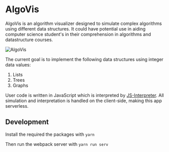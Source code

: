 # AlgoVis


AlgoVis is an algorithm visualizer designed to simulate complex algorithms using different data structures. It could have potential use in aiding computer science student's in their comprehension in algorithms and datastructure courses.

![AlgoVis](/uploads/81c16e23b72bc327e64b10c52e1d6cff/Capture.PNG)

The current goal is to implement the following data structures using integer data values:

1. Lists
2. Trees
3. Graphs

User code is written in JavaScript which is interpreted by [JS-Interpreter](https://github.com/NeilFraser/JS-Interpreter). All simulation and interpretation is handled on the client-side, making this app serverless.

## Development

Install the required the packages with `yarn`

Then run the webpack server with `yarn run serv`
